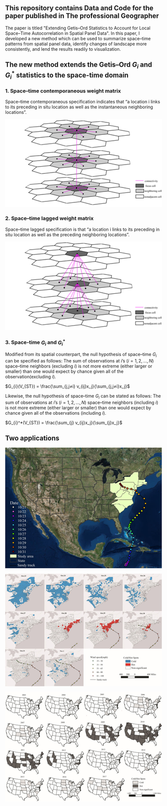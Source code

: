 ## This repository contains Data and Code for the paper published in The professional Geographer 
The paper is titled "Extending Getis–Ord Statistics to Account for Local
Space–Time Autocorrelation in Spatial Panel Data". In this paper, I developed a new method which can be used to summarize space–time patterns from spatial panel data, identify changes of landscape more consistently, and lend the results readily to visualization.

## The new method extends the Getis–Ord $G_{i}$ and $G_{i}^{*}$ statistics to the space-time domain
### 1. Space–time contemporaneous weight matrix
   
Space–time contemporaneous specification indicates that “a location i links to its preceding in situ location as well as the instantaneous neighboring locations”.

![Alt text](<Figures/contemporaneous space_time_revised2.jpg>)



### 2. Space–time lagged weight matrix 
    
Space–time lagged specification is that “a location i links to its preceding in situ location as well as the preceding neighboring locations”.

![Alt text](<Figures/lagged space_time_resvised2.jpg>)

### 3. Space-time $G_{i}$ and $G_{i}^{*}$
    
Modified from its spatial counterpart, the null hypothesis of space–time $G_{i}$ can be specified as follows: The sum of observations at $i$’s ($i=1, 2, …,N$) space–time neighbors (excluding $i$) is not more extreme (either larger or smaller) than one would expect by chance given all of the observation(excluding $i$).

$G_{i}(V_{ST}) = \frac{\sum_{j,j≠i} v_{ij}x_j}{\sum_{j,j≠i}x_j}$

    
Likewise, the null hypothesis of space–time $G_{i}$ can be stated as follows: The sum of observations at $i$’s ($i=1, 2, …,N$) space–time neighbors (including $i$) is not more extreme (either larger or smaller) than one would expect by chance given all of the observations (including $i$).

$G_{i}^*(V_{ST}) = \frac{\sum_{j} v_{ij}x_j}{\sum_{j}x_j}$

## Two applications
![Alt text](<Figures/study area and hurricane sandy.jpg>)

![Alt text](Figures/SandyST.JPG)

![Alt text](Figures/EmploymentST.JPG)

